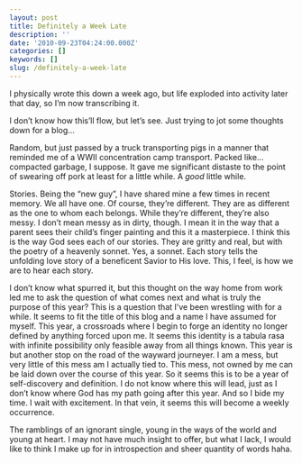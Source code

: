 ```yaml
---
layout: post
title: Definitely a Week Late
description: ''
date: '2010-09-23T04:24:00.000Z'
categories: []
keywords: []
slug: /definitely-a-week-late
---
```


I physically wrote this down a week ago, but life exploded into activity later that day, so I’m now transcribing it.

I don’t know how this’ll flow, but let’s see. Just trying to jot some thoughts down for a blog…

Random, but just passed by a truck transporting pigs in a manner that reminded me of a WWII concentration camp transport. Packed like…compacted garbage, I suppose. It gave me significant distaste to the point of swearing off pork at least for a little while. A _good_ little while.

Stories. Being the “new guy”, I have shared mine a few times in recent memory. We all have one. Of course, they’re different. They are as different as the one to whom each belongs. While they’re different, they’re also messy. I don’t mean messy as in dirty, though. I mean it in the way that a parent sees their child’s finger painting and this it a masterpiece. I think this is the way God sees each of our stories. They are gritty and real, but with the poetry of a heavenly sonnet. Yes, a sonnet. Each story tells the unfolding love story of a beneficent Savior to His love. This, I feel, is how we are to hear each story.

I don’t know what spurred it, but this thought on the way home from work led me to ask the question of what comes next and what is truly the purpose of this year? This is a question that I’ve been wrestling with for a while. It seems to fit the title of this blog and a name I have assumed for myself. This year, a crossroads where I begin to forge an identity no longer defined by anything forced upon me. It seems this identity is a tabula rasa with infinite possibility only feasible away from all things known. This year is but another stop on the road of the wayward journeyer. I am a mess, but very little of this mess am I actually tied to. This mess, not owned by me can be laid down over the course of this year. So it seems this is to be a year of self-discovery and definition. I do not know where this will lead, just as I don’t know where God has my path going after this year. And so I bide my time. I wait with excitement. In that vein, it seems this will become a weekly occurrence.

The ramblings of an ignorant single, young in the ways of the world and young at heart. I may not have much insight to offer, but what I lack, I would like to think I make up for in introspection and sheer quantity of words haha.